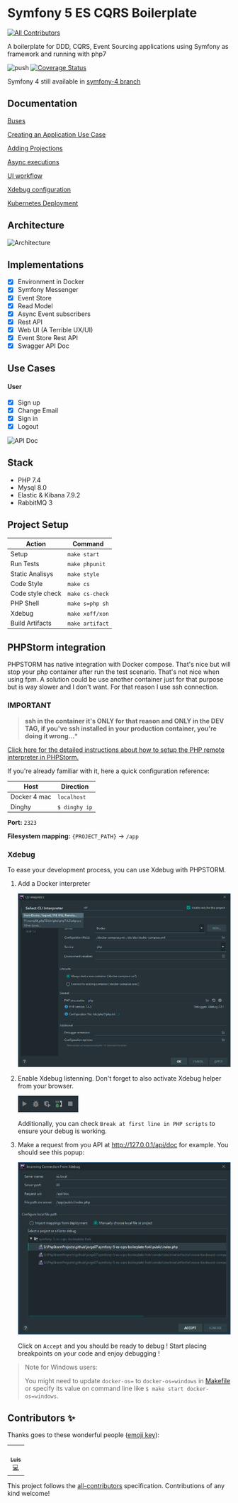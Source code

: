 # Symfony 5 ES CQRS Boilerplate
<!-- ALL-CONTRIBUTORS-BADGE:START - Do not remove or modify this section -->
[![All Contributors](https://img.shields.io/badge/all_contributors-1-orange.svg?style=flat-square)](#contributors-)
<!-- ALL-CONTRIBUTORS-BADGE:END -->

A boilerplate for DDD, CQRS, Event Sourcing applications using Symfony as framework and running with php7

![push](https://github.com/jorge07/symfony-5-es-cqrs-boilerplate/workflows/push/badge.svg)
[![Coverage Status](https://coveralls.io/repos/github/jorge07/symfony-5-es-cqrs-boilerplate/badge.svg?branch=symfony-5)](https://coveralls.io/github/jorge07/symfony-5-es-cqrs-boilerplate)

Symfony 4 still available in [symfony-4 branch](https://github.com/jorge07/symfony-5-es-cqrs-boilerplate/tree/symfony-4)

## Documentation

[Buses](https://github.com/jorge07/symfony-5-es-cqrs-boilerplate/tree/master/doc/GetStarted/Buses.md)

[Creating an Application Use Case](https://github.com/jorge07/symfony-5-es-cqrs-boilerplate/tree/master/doc/GetStarted/UseCases.md)

[Adding Projections](https://github.com/jorge07/symfony-5-es-cqrs-boilerplate/tree/master/doc/GetStarted/Projections.md)

[Async executions](https://github.com/jorge07/symfony-5-es-cqrs-boilerplate/tree/master/doc/GetStarted/Async.md)

[UI workflow](https://github.com/jorge07/symfony-5-es-cqrs-boilerplate/blob/master/doc/Workflow.md)

[Xdebug configuration](https://github.com/jorge07/symfony-5-es-cqrs-boilerplate/blob/master/doc/GetStarted/Xdebug.md)

[Kubernetes Deployment](https://github.com/jorge07/symfony-5-es-cqrs-boilerplate/blob/master/doc/Deployment.md)

## Architecture

![Architecture](https://i.imgur.com/SzHgMft.png)

## Implementations

- [x] Environment in Docker
- [x] Symfony Messenger
- [x] Event Store
- [x] Read Model
- [x] Async Event subscribers
- [x] Rest API
- [x] Web UI (A Terrible UX/UI)
- [x] Event Store Rest API 
- [x] Swagger API Doc

## Use Cases

#### User
- [x] Sign up
- [x] Change Email
- [x] Sign in
- [x] Logout

![API Doc](https://i.imgur.com/DBZsPlE.png)

## Stack

- PHP 7.4
- Mysql 8.0
- Elastic & Kibana 7.9.2
- RabbitMQ 3

## Project Setup


|    Action        	|     Command    |
|------------------	|---------------	|
|  Setup 	          | `make start`   |
|  Run Tests       	| `make phpunit` |
|  Static Analisys 	| `make style`  	|
|  Code Style      	| `make cs`     	|
|  Code style check	| `make cs-check`|
|  PHP Shell 	      | `make s=php sh`|
|  Xdebug 	         | `make xoff/xon`|
|  Build Artifacts   | `make artifact`|

## PHPStorm integration

PHPSTORM has native integration with Docker compose. That's nice but will stop your php container after run the test scenario. That's not nice when using fpm. A solution could be use another container just for that purpose but is way slower and I don't want. For that reason I use ssh connection.

### IMPORTANT

> **ssh in the container it's ONLY for that reason and ONLY in the DEV TAG, if you've ssh installed in your production container, you're doing it wrong...***

[Click here for the detailed instructions about how to setup the PHP remote interpreter in PHPStorm.](https://github.com/jorge07/alpine-php/blob/master/doc/IDE.md)

If you're already familiar with it, here a quick configuration reference:

|    Host          	|    Direction  |
|------------------	|--------------	|
|  Docker 4 mac 	   | `localhost`   |
|  Dinghy       	   | `$ dinghy ip` |

**Port:** `2323`

**Filesystem mapping:** `{PROJECT_PATH}` -> `/app`

### Xdebug

To ease your development process, you can use Xdebug with PHPSTORM.

1. Add a Docker interpreter

   ![Docker PHP interpreter](doc/docker-php-interpreter.png)

2. Enable Xdebug listenning. Don't forget to also activate Xdebug helper from your browser.
   
   ![Xdebug activation](doc/xdebug-activation.png)
   
   Additionally, you can check `Break at first line in PHP scripts` to ensure your debug is working.

3. Make a request from you API at http://127.0.0.1/api/doc for example. You should see this popup:

   ![Xdebug mapping](doc/xdebug-mapping.png)
   
   Click on `Accept` and you should be ready to debug ! Start placing breakpoints on your code and enjoy debugging !

> Note for Windows users:
>
> You might need to update `docker-os=` to `docker-os=windows` in [Makefile](makefile)
> or specify its value on command line like `$ make start docker-os=windows`.

## Contributors ✨

Thanks goes to these wonderful people ([emoji key](https://allcontributors.org/docs/en/emoji-key)):

<!-- ALL-CONTRIBUTORS-LIST:START - Do not remove or modify this section -->
<!-- prettier-ignore-start -->
<!-- markdownlint-disable -->
<table>
  <tr>
    <td align="center"><a href="http://tacon.eu"><img src="https://avatars2.githubusercontent.com/u/2017676?v=4" width="100px;" alt=""/><br /><sub><b>Luis</b></sub></a><br /><a href="https://github.com/jorge07/symfony-5-es-cqrs-boilerplate/commits?author=Lutacon" title="Code">💻</a></td>
  </tr>
</table>

<!-- markdownlint-enable -->
<!-- prettier-ignore-end -->
<!-- ALL-CONTRIBUTORS-LIST:END -->

This project follows the [all-contributors](https://github.com/all-contributors/all-contributors) specification. Contributions of any kind welcome!